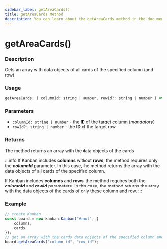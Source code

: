 ```yaml
---
sidebar_label: getAreaCards()
title: getAreaCards Method
description: You can learn about the getAreaCards method in the documentation of the DHTMLX JavaScript Kanban library. Browse developer guides and API reference, try out code examples and live demos, and download a free 30-day evaluation version of DHTMLX Kanban.
---
```


# getAreaCards()

### Description

Gets an array with data objects of all cards of the specified column (and row)

### Usage

```js
getAreaCards: ( columnId: string | number, rowId?: string | number ) => array;
```

### Parameters

- `columnId: string | number` - the **ID** of the target column (*mandatory*)
- `rowId?: string | number` - the **ID** of the target row

### Returns

The method returns an array with the data objects of the cards

:::info
If Kanban includes **columns** without **rows**, the method requires only the ***columnId*** parameter. In this case, the method returns the array with the data objects of all cards of the specified column.

If Kanban includes **columns** and **rows**, the method requires both the ***columnId*** and ***rowId*** parameters. In this case, the method returns the array with the data objects of the cards of only these column and row.
:::

### Example

```jsx {7}
// create Kanban
const board = new kanban.Kanban("#root", {
	columns,
	cards
});
// get an array with the cards data objects of the specified column and row
board.getAreaCards("column_id", "row_id");
```
